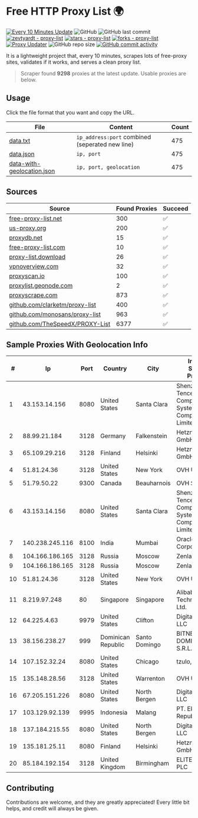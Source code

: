 
# Free HTTP Proxy List 🌍

[![Every 10 Minutes Update](https://github.com/mertguvencli/http-proxy-list/actions/workflows/main.yml/badge.svg?branch=main)](https://github.com/mertguvencli/http-proxy-list/actions/workflows/main.yml)
![GitHub](https://img.shields.io/github/license/mertguvencli/http-proxy-list)
![GitHub last commit](https://img.shields.io/github/last-commit/mertguvencli/http-proxy-list)
[![zevtyardt - proxy-list](https://img.shields.io/static/v1?label=zevtyardt&message=proxy-list&color=blue&logo=github)](https://github.com/zevtyardt/proxy-list "Go to GitHub repo")
[![stars - proxy-list](https://img.shields.io/github/stars/zevtyardt/proxy-list?style=social)](https://github.com/zevtyardt/proxy-list)
[![forks - proxy-list](https://img.shields.io/github/forks/zevtyardt/proxy-list?style=social)](https://github.com/zevtyardt/proxy-list)
[![Proxy Updater](https://github.com/zevtyardt/proxy-list/workflows/Proxy%20Updater/badge.svg)](https://github.com/zevtyardt/proxy-list/actions?query=workflow:"Proxy+Updater")
![GitHub repo size](https://img.shields.io/github/repo-size/zevtyardt/proxy-list)
[![GitHub commit activity](https://img.shields.io/github/commit-activity/m/zevtyardt/proxy-list?logo=commits)](https://github.com/zevtyardt/proxy-list/commits/main)

It is a lightweight project that, every 10 minutes, scrapes lots of free-proxy sites, validates if it works, and serves a clean proxy list.

> Scraper found **9298** proxies at the latest update. Usable proxies are below.

## Usage

Click the file format that you want and copy the URL.

|File|Content|Count|
|----|-------|-----|
|[data.txt](https://raw.githubusercontent.com/mertguvencli/http-proxy-list/main/proxy-list/data.txt)|`ip_address:port` combined (seperated new line)|475|
|[data.json](https://raw.githubusercontent.com/mertguvencli/http-proxy-list/main/proxy-list/data.json)|`ip, port`|475|
|[data-with-geolocation.json](https://raw.githubusercontent.com/mertguvencli/http-proxy-list/main/proxy-list/data-with-geolocation.json)|`ip, port, geolocation`|475|

## Sources

|Source|Found Proxies|Succeed|
|------|-------------|-------|
|[free-proxy-list.net](https://free-proxy-list.net)|300|✅|
|[us-proxy.org](https://www.us-proxy.org)|200|✅|
|[proxydb.net](http://proxydb.net)|15|✅|
|[free-proxy-list.com](https://free-proxy-list.com/?page=&port=&type%5B%5D=http&type%5B%5D=https&up_time=0&search=Search)|10|✅|
|[proxy-list.download](https://www.proxy-list.download/HTTP)|26|✅|
|[vpnoverview.com](https://vpnoverview.com/privacy/anonymous-browsing/free-proxy-servers)|32|✅|
|[proxyscan.io](https://www.proxyscan.io)|100|✅|
|[proxylist.geonode.com](https://proxylist.geonode.com/api/proxy-list?limit=300&page=1&sort_by=lastChecked&sort_type=desc&protocols=http,https)|2|✅|
|[proxyscrape.com](https://api.proxyscrape.com/v2/?request=displayproxies&protocol=http&timeout=10000&country=all&ssl=all&anonymity=all)|873|✅|
|[github.com/clarketm/proxy-list](https://raw.githubusercontent.com/clarketm/proxy-list/master/proxy-list-raw.txt)|400|✅|
|[github.com/monosans/proxy-list](https://raw.githubusercontent.com/monosans/proxy-list/main/proxies/http.txt)|963|✅|
|[github.com/TheSpeedX/PROXY-List](https://raw.githubusercontent.com/TheSpeedX/PROXY-List/master/http.txt)|6377|✅|


## Sample Proxies With Geolocation Info

|#|Ip|Port|Country|City|Internet Service Provider|
|-|--|----|-------|----|-------------------------|
|1|43.153.14.156|8080|United States|Santa Clara|Shenzhen Tencent Computer Systems Company Limited|
|2|88.99.21.184|3128|Germany|Falkenstein|Hetzner Online GmbH|
|3|65.109.29.216|3128|Finland|Helsinki|Hetzner Online GmbH|
|4|51.81.24.36|3128|United States|New York|OVH US LLC|
|5|51.79.50.22|9300|Canada|Beauharnois|OVH SAS|
|6|43.153.14.156|8080|United States|Santa Clara|Shenzhen Tencent Computer Systems Company Limited|
|7|140.238.245.116|8100|India|Mumbai|Oracle Corporation|
|8|104.166.186.165|3128|Russia|Moscow|Zenlayer Inc|
|9|104.166.186.165|3128|Russia|Moscow|Zenlayer Inc|
|10|51.81.24.36|3128|United States|New York|OVH US LLC|
|11|8.219.97.248|80|Singapore|Singapore|Alibaba (US) Technology Co., Ltd.|
|12|64.225.4.63|9979|United States|Clifton|DigitalOcean, LLC|
|13|38.156.238.27|999|Dominican Republic|Santo Domingo|BITNET DOMINICANA, S.R.L.|
|14|107.152.32.24|8080|United States|Chicago|tzulo, inc.|
|15|135.148.28.56|3128|United States|Warrenton|OVH US LLC|
|16|67.205.151.226|8080|United States|North Bergen|DigitalOcean, LLC|
|17|103.129.92.139|9995|Indonesia|Malang|PT. Eka Mas Republik|
|18|137.184.215.55|8080|United States|North Bergen|DigitalOcean, LLC|
|19|135.181.25.11|8080|Finland|Helsinki|Hetzner Online GmbH|
|20|85.184.192.154|3128|United Kingdom|Birmingham|ELITETELE.COM PLC|



## Contributing

Contributions are welcome, and they are greatly appreciated! Every
little bit helps, and credit will always be given.

